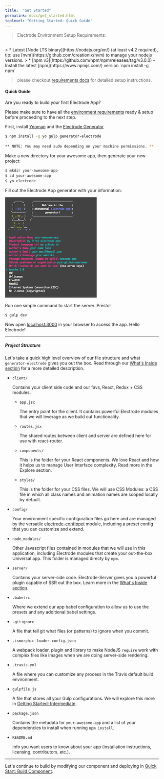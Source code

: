 ```yaml
---
title:  "Get Started"
permalink: docs/get_started.html
toplevel: "Getting Started: Quick Guide"
---
```


> Electrode Environment Setup Requirements:
<br>
> * Latest [Node LTS binary](https://nodejs.org/en/) (at least v4.2 required), tip: use [nvm](https://github.com/creationix/nvm) to manage your nodejs versions.
> * [npm v3](https://github.com/npm/npm/releases/tag/v3.0.0) - Install the latest [npm](https://www.npmjs.com/) version `npm install -g npm`

> please checkout [requirements docs](http://www.electrode.io/docs/requirements.html) for detailed setup instructions.

#### Quick Guide

Are you ready to build your first Electrode App?

Please make sure to have all the [environment requirements](http://www.electrode.io/docs/requirements.html) ready & setup before proceeding to the next step.

First, install [Yeoman](http://yeoman.io/) and the [Electrode Generator]

```bash
$ npm install -g yo gulp generator-electrode

** NOTE: You may need sudo depending on your machine permissions. **
```

Make a new directory for your awesome app, then generate your new project:

```bash
$ mkdir your-awesome-app
$ cd your-awesome-app
$ yo electrode
```

Fill out the Electrode App generator with your information:

![generator-app](/img/generator-application.png)

Run one simple command to start the server. Presto!

```bash
$ gulp dev
```

Now open [localhost:3000](http://localhost:3000) in your browser to access the app. Hello Electrode!

---

##### Project Structure

Let's take a quick high level overview of our file structure and what `generator-electrode` gives you out the box. Read through our [What's Inside section](whats_inside.html) for a more detailed description.

- `client/`

    Contains your client side code and our favs, React, Redux + CSS modules.

    - `app.jsx`

        The entry point for the client. It contains powerful Electrode modules that we will leverage as we build out functionality.

    - `routes.jsx`

        The shared routes between client and server are defined here for use with react-router.

    - `components/`

        This is the folder for your React components. We love React and how it helps us to manage User Interface complexity. Read more in the Explore section.

    - `styles/`

        This is the folder for your CSS files. We will use CSS Modules: a CSS file in which all class names and animation names are scoped locally by default.

- `config/`

    Your environment specific configuration files go here and are managed by the versatile [electrode-confippet](confippet.html) module, including a preset config that you can customize and extend.

- `node_modules/`

    Other Javascript files contained in modules that we will use in this application, including Electrode modules that create your out-the-box Universal app. This folder is managed directy by `npm`.

-  `server/`

    Contains your server-side code. Electrode-Server gives you a powerful plugin capable of SSR out the box. Learn more in the [What's Inside section](whats_inside.html).

- `.babelrc`

    Where we extend our app babel configuration to allow us to use the presets and any additional babel settings.

- `.gitignore`

    A file that tell git what files (or patterns) to ignore when you commit.

- `.ismorphic-loader-config.json`

    A webpack loader, plugin and library to make NodeJS `require` work with complex files like images when we are doing server-side rendering.

-  `.travis.yml`

    A file where you can customize any process in the Travis default build environment.

-  `gulpfile.js`

    A file that stores all your Gulp configurations. We will explore this more in [Getting Started: Intermediate](create_reusable_component.html).

-  `package.json`

    Contains the metadata for `your-awesome-app` and a list of your dependencies to install when running `npm install`.

- `README.md`

    Info you want users to know about your app (installation instructions, licensing, contributors, etc.).

---

Let's continue to build by modifying our component and deploying in [Quick Start: Build Component](build_component.html).

[Electrode Generator]: https://github.com/electrode-io/electrode#yeoman-generator

